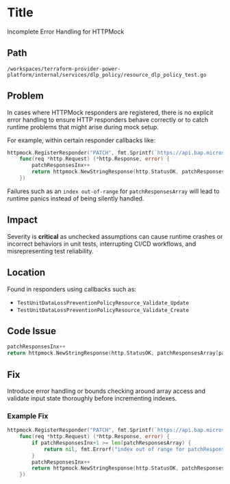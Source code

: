# Title

Incomplete Error Handling for HTTPMock

## Path

`/workspaces/terraform-provider-power-platform/internal/services/dlp_policy/resource_dlp_policy_test.go`

## Problem

In cases where HTTPMock responders are registered, there is no explicit error handling to ensure HTTP responders behave correctly or to catch runtime problems that might arise during mock setup.

For example, within certain responder callbacks like:
```go
httpmock.RegisterResponder("PATCH", fmt.Sprintf(`https://api.bap.microsoft.com/providers/PowerPlatform.Governance/v2/policies/%s`, policyId),
    func(req *http.Request) (*http.Response, error) {
        patchResponsesInx++
        return httpmock.NewStringResponse(http.StatusOK, patchResponsesArray[patchResponsesInx]), nil
    })
```

Failures such as an `index out-of-range` for `patchResponsesArray` will lead to runtime panics instead of being silently handled.

## Impact

Severity is **critical** as unchecked assumptions can cause runtime crashes or incorrect behaviors in unit tests, interrupting CI/CD workflows, and misrepresenting test reliability.

## Location

Found in responders using callbacks such as:
- `TestUnitDataLossPreventionPolicyResource_Validate_Update`
- `TestUnitDataLossPreventionPolicyResource_Validate_Create`

## Code Issue

```go
patchResponsesInx++
return httpmock.NewStringResponse(http.StatusOK, patchResponsesArray[patchResponsesInx]), nil
```

## Fix

Introduce error handling or bounds checking around array access and validate input state thoroughly before incrementing indexes.

### Example Fix

```go
httpmock.RegisterResponder("PATCH", fmt.Sprintf(`https://api.bap.microsoft.com/providers/PowerPlatform.Governance/v2/policies/%s`, policyId),
    func(req *http.Request) (*http.Response, error) {
        if patchResponsesInx+1 >= len(patchResponsesArray) {
            return nil, fmt.Errorf("index out of range for patchResponsesArray")
        }
        patchResponsesInx++
        return httpmock.NewStringResponse(http.StatusOK, patchResponsesArray[patchResponsesInx]), nil
    })
```